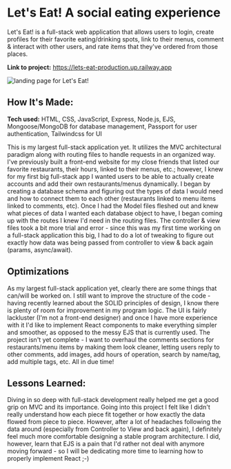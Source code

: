 # Let's Eat! A social eating experience
Let's Eat! is a full-stack web application that allows users to login, create profiles for their favorite eating/drinking spots, link to their menus, comment & interact with other users, and rate items that they've ordered from those places.

**Link to project:** https://lets-eat-production.up.railway.app

![landing page for Let's Eat!](https://github.com/kiefer-dev/Lets-Eat/blob/main/public/img/letseatlogin.gif?raw=true)

## How It's Made:

**Tech used:** HTML, CSS, JavaScript, Express, Node.js, EJS, Mongoose/MongoDB for database management, Passport for user authentication, Tailwindcss for UI

This is my largest full-stack application yet. It utilizes the MVC architectural paradigm along with routing files to handle requests in an organized way. I've previously built a front-end website for my close friends that listed our favorite restaurants, their hours, linked to their menus, etc.; however, I knew for my first big full-stack app I wanted users to be able to actually create accounts and add their own restaurants/menus dynamically.
I began by creating a database schema and figuring out the types of data I would need and how to connect them to each other (restaurants linked to menu items linked to comments, etc). Once I had the Model files fleshed out and knew what pieces of data I wanted each database object to have, I began coming up with the routes I knew I'd need in the routing files. The controller & view files took a bit more trial and error - since this was my first time working on a full-stack application this big, I had to do a lot of tweaking to figure out exactly how data was being passed from controller to view & back again (params, async/await). 

## Optimizations

As my largest full-stack application yet, clearly there are some things that can/will be worked on. I still want to improve the structure of the code - having recently learned about the SOLID principles of design, I know there is plenty of room for improvement in my program logic. The UI is fairly lackluster (I'm not a front-end designer) and once I have more experience with it I'd like to implement React components to make everything simpler and smoother, as opposed to the messy EJS that is currently used. 
The project isn't yet complete - I want to overhaul the comments sections for restaurants/menu items by making them look cleaner, letting users reply to other comments, add images, add hours of operation, search by name/tag, add multiple tags, etc. All in due time!

## Lessons Learned:

Diving in so deep with full-stack development really helped me get a good grip on MVC and its importance. Going into this project I felt like I didn't really understand how each piece fit together or how exactly the data flowed from piece to piece. However, after a lot of headaches following the data around (especially from Controller to View and back again), I definitely feel much more comfortable designing a stable program architecture.
I did, however, learn that EJS is a pain that I'd rather not deal with anymore moving forward - so I will be dedicating more time to learning how to properly implement React ;-)
